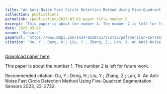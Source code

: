```yaml
---
title: "An Anti-Noise Fast Circle Detection Method Using Five-Quadrant Segmentation"
collection: publications
permalink: /publication/2023-03-02-paper-title-number-5
excerpt: 'This paper is about the number 1. The number 2 is left for future work.'
date: 2023-03-02
venue: 'Sensors'
paperurl: 'https://www.mdpi.com/1424-8220/23/5/2732/pdf?version=1677815380'
citation: 'Ou, Y.; Deng, H.; Liu, Y.; Zhang, Z.; Lan, X. An Anti-Noise Fast Circle Detection Method Using Five-Quadrant Segmentation. Sensors 2023, 23, 2732.'
---
```


<a href='https://www.mdpi.com/1424-8220/23/5/2732/pdf?version=1677815380'>Download paper here</a>

This paper is about the number 1. The number 2 is left for future work.

Recommended citation: Ou, Y.; Deng, H.; Liu, Y.; Zhang, Z.; Lan, X. An Anti-Noise Fast Circle Detection Method Using Five-Quadrant Segmentation. Sensors 2023, 23, 2732.